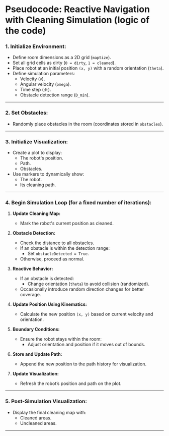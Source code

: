 # Pseudocode: Reactive Navigation with Cleaning Simulation (logic of the code)

### **1. Initialize Environment:**
- Define room dimensions as a 2D grid (`mapSize`).
- Set all grid cells as dirty (`0 = dirty`, `1 = cleaned`).
- Place robot at an initial position `(x, y)` with a random orientation (`theta`).
- Define simulation parameters:
  - Velocity (`v`).
  - Angular velocity (`omega`).
  - Time step (`dt`).
  - Obstacle detection range (`D_min`).

---

### **2. Set Obstacles:**
- Randomly place obstacles in the room (coordinates stored in `obstacles`).

---

### **3. Initialize Visualization:**
- Create a plot to display:
  - The robot's position.
  - Path.
  - Obstacles.
- Use markers to dynamically show:
  - The robot.
  - Its cleaning path.

---

### **4. Begin Simulation Loop (for a fixed number of iterations):**
1. **Update Cleaning Map:**
   - Mark the robot's current position as cleaned.

2. **Obstacle Detection:**
   - Check the distance to all obstacles.
   - If an obstacle is within the detection range:
     - Set `obstacleDetected = True`.
   - Otherwise, proceed as normal.

3. **Reactive Behavior:**
   - If an obstacle is detected:
     - Change orientation (`theta`) to avoid collision (randomized).
   - Occasionally introduce random direction changes for better coverage.

4. **Update Position Using Kinematics:**
   - Calculate the new position `(x, y)` based on current velocity and orientation.

5. **Boundary Conditions:**
   - Ensure the robot stays within the room:
     - Adjust orientation and position if it moves out of bounds.

6. **Store and Update Path:**
   - Append the new position to the path history for visualization.

7. **Update Visualization:**
   - Refresh the robot’s position and path on the plot.

---

### **5. Post-Simulation Visualization:**
- Display the final cleaning map with:
  - Cleaned areas.
  - Uncleaned areas.

---
